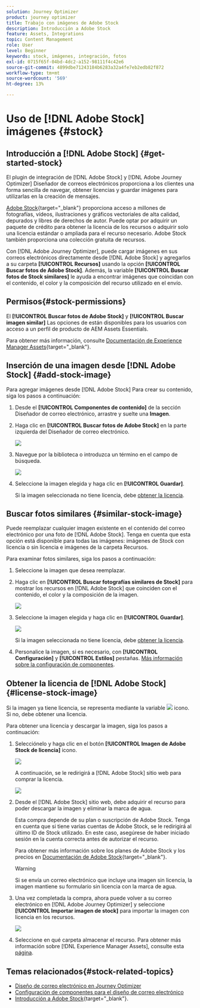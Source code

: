 ```yaml
---
solution: Journey Optimizer
product: journey optimizer
title: Trabajo con imágenes de Adobe Stock
description: Introducción a Adobe Stock
feature: Assets, Integrations
topic: Content Management
role: User
level: Beginner
keywords: stock, imágenes, integración, fotos
exl-id: 0715f65f-04bd-4dc2-a152-98111f4c42e6
source-git-commit: 4899dbe71243184b6283a32a4fe7eb2edb82f872
workflow-type: tm+mt
source-wordcount: '569'
ht-degree: 13%

---
```


# Uso de [!DNL Adobe Stock] imágenes {#stock}

## Introducción a [!DNL Adobe Stock] {#get-started-stock}

El plugin de integración de [!DNL Adobe Stock] y [!DNL Adobe Journey Optimizer] Diseñador de correos electrónicos proporciona a los clientes una forma sencilla de navegar, obtener licencias y guardar imágenes para utilizarlas en la creación de mensajes.

[Adobe Stock](https://helpx.adobe.com/stock/get-started.html){target="_blank"} proporciona acceso a millones de fotografías, vídeos, ilustraciones y gráficos vectoriales de alta calidad, depurados y libres de derechos de autor. Puede optar por adquirir un paquete de crédito para obtener la licencia de los recursos o adquirir solo una licencia estándar o ampliada para el recurso necesario. Adobe Stock también proporciona una colección gratuita de recursos.

Con [!DNL Adobe Journey Optimizer], puede cargar imágenes en sus correos electrónicos directamente desde [!DNL Adobe Stock] y agregarlos a su carpeta **[!UICONTROL Recursos]** usando la opción **[!UICONTROL Buscar fotos de Adobe Stock]**. Además, la variable **[!UICONTROL Buscar fotos de Stock similares]** le ayuda a encontrar imágenes que coincidan con el contenido, el color y la composición del recurso utilizado en el envío.

## Permisos{#stock-permissions}

El **[!UICONTROL Buscar fotos de Adobe Stock]** y **[!UICONTROL Buscar imagen similar]** Las opciones de están disponibles para los usuarios con acceso a un perfil de producto de AEM Assets Essentials.

Para obtener más información, consulte [Documentación de Experience Manager Assets](https://experienceleague.adobe.com/docs/experience-manager-assets-essentials/help/get-started-admins/deploy-administer.html#add-users-to-essentials){target="_blank"}.

## Inserción de una imagen desde [!DNL Adobe Stock] {#add-stock-image}

Para agregar imágenes desde [!DNL Adobe Stock] Para crear su contenido, siga los pasos a continuación:

1. Desde el **[!UICONTROL Componentes de contenido]** de la sección Diseñador de correo electrónico, arrastre y suelte una **Imagen**.

1. Haga clic en **[!UICONTROL Buscar fotos de Adobe Stock]** en la parte izquierda del Diseñador de correo electrónico.

   ![](assets/stock-find-photos.png)

1. Navegue por la biblioteca o introduzca un término en el campo de búsqueda.

   ![](assets/stock-select-from-lib.png)

1. Seleccione la imagen elegida y haga clic en **[!UICONTROL Guardar]**.

   Si la imagen seleccionada no tiene licencia, debe [obtener la licencia](#license-stock-image).

## Buscar fotos similares {#similar-stock-image}

Puede reemplazar cualquier imagen existente en el contenido del correo electrónico por una foto de [!DNL Adobe Stock]. Tenga en cuenta que esta opción está disponible para todas las imágenes: imágenes de Stock con licencia o sin licencia e imágenes de la carpeta Recursos.

Para examinar fotos similares, siga los pasos a continuación:

1. Seleccione la imagen que desea reemplazar.
1. Haga clic en **[!UICONTROL Buscar fotografías similares de Stock]** para mostrar los recursos en [!DNL Adobe Stock] que coinciden con el contenido, el color y la composición de la imagen.

   ![](assets/stock-similar.png)

1. Seleccione la imagen elegida y haga clic en **[!UICONTROL Guardar]**.

   ![](assets/stock-similar-results.png)

   Si la imagen seleccionada no tiene licencia, debe [obtener la licencia](#license-stock-image).

1. Personalice la imagen, si es necesario, con **[!UICONTROL Configuración]** y **[!UICONTROL Estilos]** pestañas. [Más información sobre la configuración de componentes](../email/content-components.md).

## Obtener la licencia de [!DNL Adobe Stock] {#license-stock-image}

Si la imagen ya tiene licencia, se representa mediante la variable ![](assets/stock_10.png) icono. Si no, debe obtener una licencia.

Para obtener una licencia y descargar la imagen, siga los pasos a continuación:

1. Selecciónelo y haga clic en el botón **[!UICONTROL Imagen de Adobe Stock de licencia]** icono.

   ![](assets/stock-license-icon.png)

   A continuación, se le redirigirá a [!DNL Adobe Stock] sitio web para comprar la licencia.

   ![](assets/stock-license-photo.png)

1. Desde el [!DNL Adobe Stock] sitio web, debe adquirir el recurso para poder descargar la imagen y eliminar la marca de agua.

   Esta compra depende de su plan o suscripción de Adobe Stock. Tenga en cuenta que si tiene varias cuentas de Adobe Stock, se le redirigirá al último ID de Stock utilizado. En este caso, asegúrese de haber iniciado sesión en la cuenta correcta antes de autorizar el recurso.

   Para obtener más información sobre los planes de Adobe Stock y los precios en [Documentación de Adobe Stock](https://stock.adobe.com/plans){target="_blank"}.

   >[!WARNING]
   > Si se envía un correo electrónico que incluye una imagen sin licencia, la imagen mantiene su formulario sin licencia con la marca de agua.

1. Una vez completada la compra, ahora puede volver a su correo electrónico en [!DNL Adobe Journey Optimizer] y seleccione **[!UICONTROL Importar imagen de stock]** para importar la imagen con licencia en los recursos.

   ![](assets/stock_6.png)

1. Seleccione en qué carpeta almacenar el recurso. Para obtener más información sobre [!DNL Experience Manager Assets], consulte esta [página](assets.md#get-started-assets).

## Temas relacionados{#stock-related-topics}

* [Diseño de correo electrónico en Journey Optimizer](../email/get-started-email-design.md)
* [Configuración de componentes para el diseño de correo electrónico](../email/content-components.md)
* [Introducción a Adobe Stock](https://helpx.adobe.com/stock/get-started.html){target="_blank"}.

